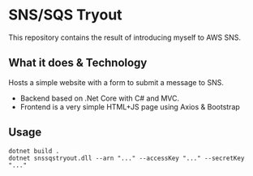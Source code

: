 # SNS/SQS Tryout

This repository contains the result of introducing myself to AWS SNS.

## What it does & Technology

Hosts a simple website with a form to submit a message to SNS.
* Backend based on .Net Core with C# and MVC.
* Frontend is a very simple HTML+JS page using Axios & Bootstrap

## Usage

```
dotnet build .
dotnet snssqstryout.dll --arn "..." --accessKey "..." --secretKey "..."

```
